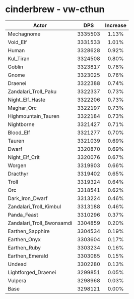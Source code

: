 # cinderbrew - vw-cthun
| Actor | DPS | Increase |
|---|:---:|:---:|
|Mechagnome|3335503|1.13%|
|Void_Elf|3331533|1.01%|
|Human|3328628|0.92%|
|Kul_Tiran|3324508|0.80%|
|Goblin|3323817|0.78%|
|Gnome|3323025|0.76%|
|Draenei|3322388|0.74%|
|Zandalari_Troll_Paku|3322337|0.73%|
|Night_Elf_Haste|3322206|0.73%|
|Maghar_Orc|3322197|0.73%|
|Highmountain_Tauren|3322184|0.73%|
|Nightborne|3321427|0.71%|
|Blood_Elf|3321277|0.70%|
|Tauren|3321039|0.69%|
|Dwarf|3320870|0.69%|
|Night_Elf_Crit|3320076|0.67%|
|Worgen|3319903|0.66%|
|Dracthyr|3319402|0.65%|
|Troll|3319324|0.64%|
|Orc|3318541|0.62%|
|Dark_Iron_Dwarf|3313224|0.46%|
|Zandalari_Troll_Kimbul|3313188|0.46%|
|Panda_Feast|3310296|0.37%|
|Zandalari_Troll_Bwonsamdi|3304859|0.20%|
|Earthen_Sapphire|3304534|0.19%|
|Earthen_Onyx|3303604|0.17%|
|Earthen_Ruby|3303234|0.16%|
|Earthen_Emerald|3303085|0.15%|
|Undead|3302280|0.13%|
|Lightforged_Draenei|3299851|0.05%|
|Vulpera|3298968|0.03%|
|Base|3298121|0.00%|
